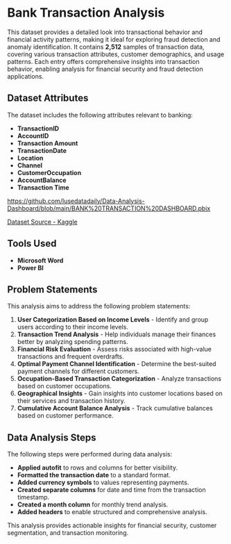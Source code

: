 # Bank Transaction Analysis

This dataset provides a detailed look into transactional behavior and financial activity patterns, making it ideal for exploring fraud detection and anomaly identification. It contains **2,512** samples of transaction data, covering various transaction attributes, customer demographics, and usage patterns. Each entry offers comprehensive insights into transaction behavior, enabling analysis for financial security and fraud detection applications.

## Dataset Attributes
The dataset includes the following attributes relevant to banking:
- **TransactionID**
- **AccountID**
- **Transaction Amount**
- **TransactionDate**
- **Location**
- **Channel**
- **CustomerOccupation**
- **AccountBalance**
- **Transaction Time**

https://github.com/Iusedatadaily/Data-Analysis-Dashboard/blob/main/BANK%20TRANSACTION%20DASHBOARD.pbix

[Dataset Source - Kaggle](https://www.kaggle.com/datasets/valakhorasani/bank-transaction-dataset-for-fraud-detection)

## Tools Used
- **Microsoft Word**
- **Power BI**

## Problem Statements
This analysis aims to address the following problem statements:
1. **User Categorization Based on Income Levels** - Identify and group users according to their income levels.
2. **Transaction Trend Analysis** - Help individuals manage their finances better by analyzing spending patterns.
3. **Financial Risk Evaluation** - Assess risks associated with high-value transactions and frequent overdrafts.
4. **Optimal Payment Channel Identification** - Determine the best-suited payment channels for different customers.
5. **Occupation-Based Transaction Categorization** - Analyze transactions based on customer occupations.
6. **Geographical Insights** - Gain insights into customer locations based on their services and transaction history.
7. **Cumulative Account Balance Analysis** - Track cumulative balances based on customer performance.

## Data Analysis Steps
The following steps were performed during data analysis:
- **Applied autofit** to rows and columns for better visibility.
- **Formatted the transaction date** to a standard format.
- **Added currency symbols** to values representing payments.
- **Created separate columns** for date and time from the transaction timestamp.
- **Created a month column** for monthly trend analysis.
- **Added headers** to enable structured and comprehensive analysis.

This analysis provides actionable insights for financial security, customer segmentation, and transaction monitoring.

